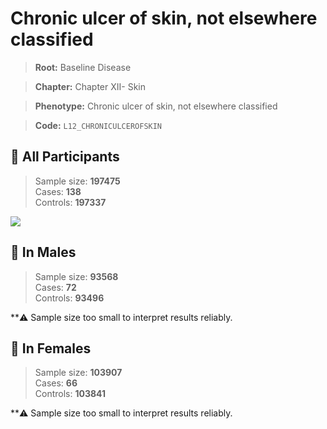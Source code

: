 # Chronic ulcer of skin, not elsewhere classified

> **Root:** Baseline Disease  

> **Chapter:** Chapter XII- Skin  

> **Phenotype:** Chronic ulcer of skin, not elsewhere classified  

> **Code:** `L12_CHRONICULCEROFSKIN`

## 🧪 All Participants  
> Sample size: **197475**  
> Cases: **138**  
> Controls: **197337**
<img src="/Disease/Figures/ALL/Incidence/L12_CHRONICULCEROFSKIN.png"/>
<CsvTable src="/Disease_Data/ALL/Incidence/COX_L12_CHRONICULCEROFSKIN.csv" label="🔍 View full results" />

## 👨 In Males  
> Sample size: **93568**  
> Cases: **72**  
> Controls: **93496**

**⚠️ Sample size too small to interpret results reliably.


## 👩 In Females  
> Sample size: **103907**  
> Cases: **66**  
> Controls: **103841**

**⚠️ Sample size too small to interpret results reliably.

